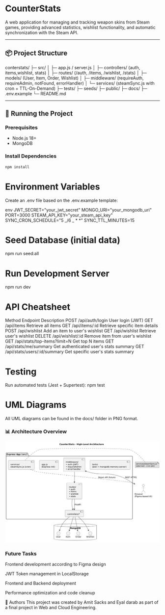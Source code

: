 # CounterStats

A web application for managing and tracking weapon skins from Steam games, providing advanced statistics, wishlist functionality, and automatic synchronization with the Steam API.

---

## 📦 Project Structure

conterstats/
├─ src/
│ ├─ app.js / server.js
│ ├─ controllers/ (auth, items,wishlist, stats)
│ ├─ routes/ (/auth, /items, /wishlist, /stats)
│ ├─ models/ (User, Item, Order, Wishlist)
│ ├─ middleware/ (requireAuth, requireAdmin, notFound, errorHandler)
│ └─ services/ (steamSync.js with cron + TTL-On-Demand)
├─ tests/
├─ seeds/
├─ public/
├─ docs/
├─ .env.example
└─ README.md

---

## 🚀 Running the Project

### Prerequisites

- Node.js 18+
- MongoDB

### Install Dependencies

```bash
npm install
```

# Environment Variables

Create an .env file based on the .env.example template:

env
JWT_SECRET="your_jwt_secret"
MONGO_URI="your_mongodb_uri"
PORT=3000
STEAM_API_KEY="your_steam_api_key"
SYNC_CRON_SCHEDULE="5 _/6 _ \* \*"
SYNC_TTL_MINUTES=15

# Seed Database (initial data)

npm run seed:all

# Run Development Server

npm run dev

# API Cheatsheet

Method Endpoint Description
POST /api/auth/login User login (JWT)
GET /api/items Retrieve all items
GET /api/items/:id Retrieve specific item details
POST /api/wishlist Add an item to user's wishlist
GET /api/wishlist Retrieve user's wishlist
DELETE /api/wishlist/:id Remove item from user's wishlist
GET /api/stats/top-items?limit=N Get top N items
GET /api/stats/me/summary Get authenticated user's stats summary
GET /api/stats/users/:id/summary Get specific user's stats summary

# Testing

Run automated tests (Jest + Supertest):
npm test

# UML Diagrams

All UML diagrams can be found in the docs/ folder in PNG format.

### 📊 Architecture Overview

![Architecture](docs/uml/architecture.png)

### Future Tasks

Frontend development according to Figma design

JWT Token management in LocalStorage

Frontend and Backend deployment

Performance optimization and code cleanup

📝 Authors
This project was created by Amit Sacks and Eyal darab as part of a final project in Web and Cloud Engineering.
